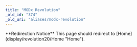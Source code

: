```yaml
---
title: "MODx Revolution"
_old_id: "374"
_old_uri: "aliases/modx-revolution"
---
```


<div class="note">**Redirection Notice**  
This page should redirect to [Home](display/revolution20/Home "Home").</div><script language="JavaScript">
<!--
location.replace('/display/revolution20/Home');
// -->
</script>